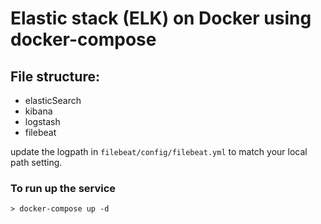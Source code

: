 # Elastic stack (ELK) on Docker using docker-compose

## File structure:
- elasticSearch
- kibana
- logstash
- filebeat

update the logpath in `filebeat/config/filebeat.yml` to match your local path setting.


### To run up the service
```
> docker-compose up -d
```
